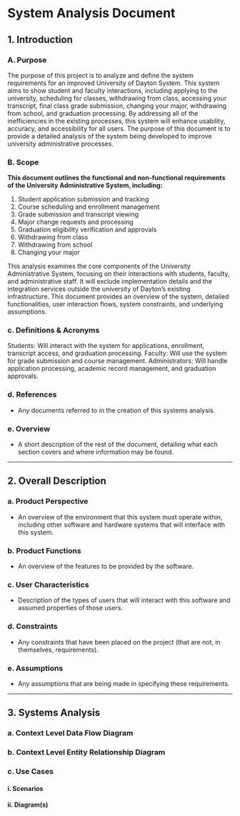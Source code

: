 # System Analysis Document

## 1. Introduction

### A. Purpose
The purpose of this project is to analyze and define the system requirements for an improved University of Dayton System. This system aims to show student and faculty interactions, including applying to the university, scheduling for classes, withdrawing from class, accessing your transcript, final class grade submission, changing your major, withdrawing from school, and graduation processing. By addressing all of the inefficiencies in the existing processes, this system will enhance usability, accuracy, and accessibility for all users. The purpose of this document is to provide a detailed analysis of the system being developed to improve university administrative processes. 


### B. Scope
**This document outlines the functional and non-functional requirements of the University Administrative System, including:**
  
1. Student application submission and tracking
2. Course scheduling and enrollment management
3. Grade submission and transcript viewing
4. Major change requests and processing
5. Graduation eligibility verification and approvals 
6. Withdrawing from class
7. Withdrawing from school
8. Changing your major 

This analysis examines the core components of the University Administrative System, focusing on their interactions with students, faculty, and administrative staff. It will exclude implementation details and the integration services outside the university of Dayton’s existing infrastructure. This document provides an overview of the system, detailed functionalities, user interaction flows, system constraints, and underlying assumptions.


### c. Definitions & Acronyms
Students: Will interact with the system for applications, enrollment, transcript access, and graduation processing.
Faculty: Will use the system for grade submission and course management.
Administrators: Will handle application processing, academic record management, and graduation approvals.


### d. References
- Any documents referred to in the creation of this systems analysis.

### e. Overview
- A short description of the rest of the document, detailing what each section covers and where information may be found.

---

## 2. Overall Description

### a. Product Perspective
- An overview of the environment that this system must operate within, including other software and hardware systems that will interface with this system.

### b. Product Functions
- An overview of the features to be provided by the software.

### c. User Characteristics
- Description of the types of users that will interact with this software and assumed properties of those users.

### d. Constraints
- Any constraints that have been placed on the project (that are not, in themselves, requirements).

### e. Assumptions
- Any assumptions that are being made in specifying these requirements.

---

## 3. Systems Analysis

### a. Context Level Data Flow Diagram

### b. Context Level Entity Relationship Diagram

### c. Use Cases
#### i. Scenarios
#### ii. Diagram(s)
